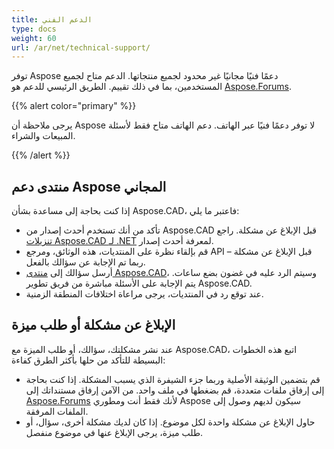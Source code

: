 ```yaml
---
title: الدعم الفني
type: docs
weight: 60
url: /ar/net/technical-support/
---
```


توفر Aspose دعمًا فنيًا مجانيًا غير محدود لجميع منتجاتها. الدعم متاح لجميع المستخدمين، بما في ذلك تقييم. الطريق الرئيسي للدعم هو [Aspose.Forums](https://forum.aspose.com/c/cad/19).


{{% alert color="primary" %}} 

يرجى ملاحظة أن Aspose لا توفر دعمًا فنيًا عبر الهاتف. دعم الهاتف متاح فقط لأسئلة المبيعات والشراء.

{{% /alert %}}

## **منتدى دعم Aspose المجاني**
إذا كنت بحاجة إلى مساعدة بشأن Aspose.CAD، فاعتبر ما يلي:

- تأكد من أنك تستخدم أحدث إصدار من Aspose.CAD قبل الإبلاغ عن مشكلة. راجع [تنزيلات Aspose.CAD لـ .NET](https://www.nuget.org/packages/Aspose.CAD) لمعرفة أحدث إصدار.
- قم بإلقاء نظرة على المنتديات، هذه الوثائق، ومرجع API قبل الإبلاغ عن مشكلة – ربما تم الإجابة عن سؤالك بالفعل.
- أرسل سؤالك إلى [منتدى Aspose.CAD](https://forum.aspose.com/c/cad/19)، وسيتم الرد عليه في غضون بضع ساعات. يتم الإجابة على الأسئلة مباشرة من فريق تطوير Aspose.CAD.
- عند توقع رد في المنتديات، يرجى مراعاة اختلافات المنطقة الزمنية.

## **الإبلاغ عن مشكلة أو طلب ميزة**
عند نشر مشكلتك، سؤالك، أو طلب الميزة مع Aspose.CAD، اتبع هذه الخطوات البسيطة للتأكد من حلها بأكثر الطرق كفاءة:

- قم بتضمين الوثيقة الأصلية وربما جزء الشيفرة الذي يسبب المشكلة. إذا كنت بحاجة إلى إرفاق ملفات متعددة، قم بضغطها في ملف واحد. من الآمن إرفاق مستنداتك إلى [Aspose.Forums](https://forum.aspose.com/c/cad/19) لأنك فقط أنت ومطوري Aspose سيكون لديهم وصول إلى الملفات المرفقة.
- حاول الإبلاغ عن مشكلة واحدة لكل موضوع. إذا كان لديك مشكلة أخرى، سؤال، أو طلب ميزة، يرجى الإبلاغ عنها في موضوع منفصل.